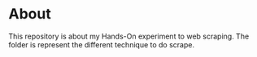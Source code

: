 # About
This repository is about my Hands-On experiment to web scraping. The folder is represent the different technique  to do scrape.